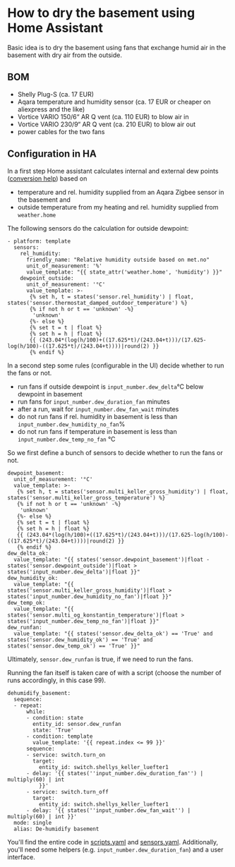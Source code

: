 # How to dry the basement using Home Assistant
Basic idea is to dry the basement using fans that exchange humid air in the basement with dry air from the outside.

## BOM
* Shelly Plug-S (ca. 17 EUR)
* Aqara temperature and humidity sensor (ca. 17 EUR or cheaper on aliexpress and the like)
* Vortice VARIO 150/6“ AR Q vent (ca. 110 EUR) to blow air in
* Vortice VARIO 230/9“ AR Q vent (ca. 210 EUR) to blow air out
* power cables for the two fans

## Configuration in HA
In a first step Home assistant calculates internal and external dew points ([conversion help](https://bmcnoldy.rsmas.miami.edu/Humidity.html)) based on 
* temperature and rel. humidity supplied from an Aqara Zigbee sensor in the basement and
* outside temperature from my heating and rel. humidity supplied from `weather.home`

The following sensors do the calculation for outside dewpoint:

```
- platform: template
  sensors:
    rel_humidity:
      friendly_name: "Relative humidity outside based on met.no"
      unit_of_measurement: '%'
      value_template: "{{ state_attr('weather.home', 'humidity') }}"
    dewpoint_outside:
      unit_of_measurement: '°C'
      value_template: >-
       {% set h, t = states('sensor.rel_humidity') | float, states('sensor.thermostat_damped_outdoor_temperature') %}
       {% if not h or t == 'unknown' -%}
        'unknown'
       {%- else %}
       {% set t = t | float %}
       {% set h = h | float %}
       {{ (243.04*(log(h/100)+((17.625*t)/(243.04+t)))/(17.625-log(h/100)-((17.625*t)/(243.04+t))))|round(2) }}
       {% endif %}
```

In a second step some rules (configurable in the UI) decide whether to run the fans or not.
* run fans if outside dewpoint is `input_number.dew_delta`°C below dewpoint in basement
* run fans for `input_number.dew_duration_fan` minutes
* after a run, wait for `input_number.dew_fan_wait` minutes
* do not run fans if rel. humidity in basement is less than `input_number.dew_humidity_no_fan`%
* do not run fans if temperature in basement is less than `input_number.dew_temp_no_fan` °C

So we first define a bunch of sensors to decide whether to run the fans or not.

```
dewpoint_basement:
  unit_of_measurement: '°C'
  value_template: >-
   {% set h, t = states('sensor.multi_keller_gross_humidity') | float, states('sensor.multi_keller_gross_temperature') %}
   {% if not h or t == 'unknown' -%}
	'unknown'
   {%- else %}
   {% set t = t | float %}
   {% set h = h | float %}
   {{ (243.04*(log(h/100)+((17.625*t)/(243.04+t)))/(17.625-log(h/100)-((17.625*t)/(243.04+t))))|round(2) }}
   {% endif %}
dew_delta_ok:
  value_template: "{{ states('sensor.dewpoint_basement')|float - states('sensor.dewpoint_outside')|float > states('input_number.dew_delta')|float }}"
dew_humidity_ok:
  value_template: "{{ states('sensor.multi_keller_gross_humidity')|float > states('input_number.dew_humidity_no_fan')|float }}"
dew_temp_ok:
  value_template: "{{ states('sensor.multi_og_konstantin_temperature')|float > states('input_number.dew_temp_no_fan')|float }}"
dew_runfan:
  value_template: "{{ states('sensor.dew_delta_ok') == 'True' and states('sensor.dew_humidity_ok') == 'True' and states('sensor.dew_temp_ok') == 'True' }}"
``` 

Ultimately, `sensor.dew_runfan` is true, if we need to run the fans.

Running the fan itself is taken care of with a script (choose the number of runs accordingly, in this case 99).

```
dehumidify_basement:
  sequence:
  - repeat:
      while:
      - condition: state
        entity_id: sensor.dew_runfan
        state: 'True'
      - condition: template
        value_template: '{{ repeat.index <= 99 }}'
      sequence:
      - service: switch.turn_on
        target:
          entity_id: switch.shellys_keller_luefter1
      - delay: '{{ states(''input_number.dew_duration_fan'') | multiply(60) | int
          }}'
      - service: switch.turn_off
        target:
          entity_id: switch.shellys_keller_luefter1
      - delay: '{{ states(''input_number.dew_fan_wait'') | multiply(60) | int }}'
  mode: single
  alias: De-humidify basement
```

You'll find the entire code in [scripts.yaml](./scripts.yaml) and [sensors.yaml](./sensors.yaml). Additionally, you'll need some helpers (e.g. `input_number.dew_duration_fan`) and a user interface.
